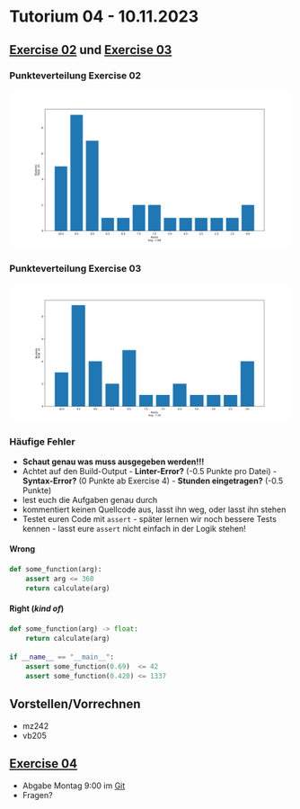 # Tutorium 04 - 10.11.2023

## [Exercise 02](https://proglang.informatik.uni-freiburg.de/teaching/info1/2023/exercise/sheet02.pdf) und [Exercise 03](https://proglang.informatik.uni-freiburg.de/teaching/info1/2023/exercise/sheet03.pdf)

### Punkteverteilung Exercise 02

![image not found](points_ex2.png)

### Punkteverteilung Exercise 03

![image not found](points_ex3.png)

### Häufige Fehler

- **Schaut genau was muss ausgegeben werden!!!**
- Achtet auf den Build-Output
        - **Linter-Error?** (-0.5 Punkte pro Datei)
        - **Syntax-Error?** (0 Punkte ab Exercise 4)
        - **Stunden eingetragen?** (-0.5 Punkte)
- lest euch die Aufgaben genau durch
- kommentiert keinen Quellcode aus, lasst ihn weg, oder lasst ihn stehen
- Testet euren Code mit `assert`
      - später lernen wir noch bessere Tests kennen
      - lasst eure `assert` nicht einfach in der Logik stehen!

#### Wrong

```py
def some_function(arg):
    assert arg <= 360
    return calculate(arg)
```

#### Right (*kind of*)

```py
def some_function(arg) -> float:
    return calculate(arg)

if __name__ == "__main__":
    assert some_function(0.69)  <= 42
    assert some_function(0.420) <= 1337
```

## Vorstellen/Vorrechnen

- mz242
- vb205

## [Exercise 04](https://proglang.informatik.uni-freiburg.de/teaching/info1/2023/exercise/sheet04.pdf)

- Abgabe Montag 9:00 im [Git](https://git.laurel.informatik.uni-freiburg.de/)
- Fragen?
